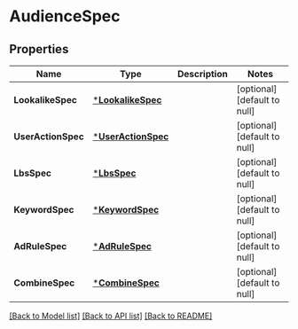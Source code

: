 # AudienceSpec

## Properties
Name | Type | Description | Notes
------------ | ------------- | ------------- | -------------
**LookalikeSpec** | [***LookalikeSpec**](lookalike_spec.md) |  | [optional] [default to null]
**UserActionSpec** | [***UserActionSpec**](user_action_spec.md) |  | [optional] [default to null]
**LbsSpec** | [***LbsSpec**](lbs_spec.md) |  | [optional] [default to null]
**KeywordSpec** | [***KeywordSpec**](keyword_spec.md) |  | [optional] [default to null]
**AdRuleSpec** | [***AdRuleSpec**](ad_rule_spec.md) |  | [optional] [default to null]
**CombineSpec** | [***CombineSpec**](combine_spec.md) |  | [optional] [default to null]

[[Back to Model list]](../README.md#documentation-for-models) [[Back to API list]](../README.md#documentation-for-api-endpoints) [[Back to README]](../README.md)



